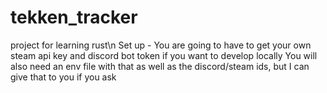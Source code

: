# tekken_tracker
project for learning rust\n
Set up - You are going to have to get your own steam api key and discord bot token if you want to develop locally
You will also need an env file with that as well as the discord/steam ids, but I can give that to you if you ask


